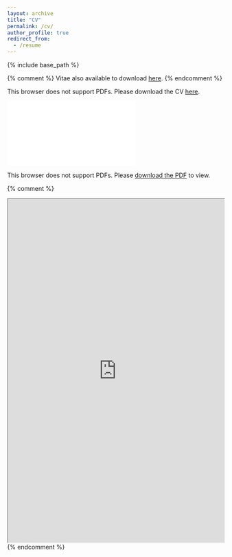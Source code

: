 ```yaml
---
layout: archive
title: "CV"
permalink: /cv/
author_profile: true
redirect_from:
  - /resume
---
```


{% include base_path %}

{% comment %} 
Vitae also available to download [here](../files/20230119_jeongeunlee_cv.pdf).
{% endcomment %} 

This browser does not support PDFs. 
Please download the CV [here](../files/20230119_jeongeunlee_cv.pdf).

<object data="../files/20230119_jeongeunlee_cv.pdf" type="application/pdf" width="700px" height="700px">
    <embed src="../files/20230119_jeongeunlee_cv.pdf">
        <p>This browser does not support PDFs. Please <a href="../files/20230119_jeongeunlee_cv.pdf">download the PDF</a> to view.</p>
    </embed>
</object>

{% comment %}
<iframe src="https://drive.google.com/file/d/1jOmmdbyjCfG4Us6pO46pZusIqdh4HVLF/preview" width="100%" height = "800"></iframe>
{% endcomment %}
